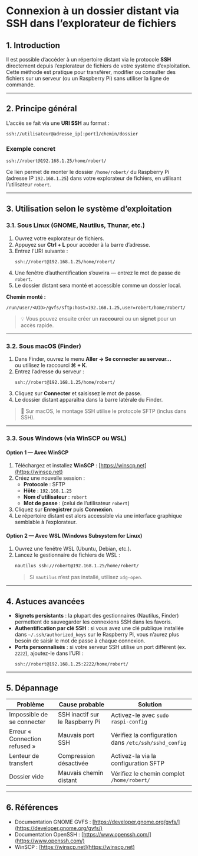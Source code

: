 # Connexion à un dossier distant via SSH dans l’explorateur de fichiers

## 1. Introduction

Il est possible d’accéder à un répertoire distant via le protocole **SSH** directement depuis l’explorateur de fichiers de votre système d’exploitation.  
Cette méthode est pratique pour transférer, modifier ou consulter des fichiers sur un serveur (ou un Raspberry Pi) sans utiliser la ligne de commande.

---

## 2. Principe général

L’accès se fait via une **URI SSH** au format :

```
ssh://utilisateur@adresse_ip[:port]/chemin/dossier
```

### Exemple concret

```
ssh://robert@192.168.1.25/home/robert/
```

Ce lien permet de monter le dossier `/home/robert/` du Raspberry Pi (adresse IP `192.168.1.25`) dans votre explorateur de fichiers, en utilisant l’utilisateur `robert`.

---

## 3. Utilisation selon le système d’exploitation

### 3.1. Sous Linux (GNOME, Nautilus, Thunar, etc.)

1. Ouvrez votre explorateur de fichiers.  
2. Appuyez sur **Ctrl + L** pour accéder à la barre d’adresse.  
3. Entrez l’URI suivante :  
   ```
   ssh://robert@192.168.1.25/home/robert/
   ```
4. Une fenêtre d’authentification s’ouvrira — entrez le mot de passe de `robert`.  
5. Le dossier distant sera monté et accessible comme un dossier local.  

**Chemin monté :**
```
/run/user/<UID>/gvfs/sftp:host=192.168.1.25,user=robert/home/robert/
```

> 💡 Vous pouvez ensuite créer un **raccourci** ou un **signet** pour un accès rapide.

---

### 3.2. Sous macOS (Finder)

1. Dans Finder, ouvrez le menu **Aller → Se connecter au serveur...**  
   ou utilisez le raccourci **⌘ + K**.  
2. Entrez l’adresse du serveur :  
   ```
   ssh://robert@192.168.1.25/home/robert/
   ```
3. Cliquez sur **Connecter** et saisissez le mot de passe.  
4. Le dossier distant apparaîtra dans la barre latérale du Finder.

> 🍏 Sur macOS, le montage SSH utilise le protocole SFTP (inclus dans SSH).

---

### 3.3. Sous Windows (via WinSCP ou WSL)

#### Option 1 — Avec WinSCP
1. Téléchargez et installez **WinSCP** : [https://winscp.net](https://winscp.net)  
2. Créez une nouvelle session :  
   - **Protocole** : SFTP  
   - **Hôte** : `192.168.1.25`  
   - **Nom d’utilisateur** : `robert`  
   - **Mot de passe** : (celui de l’utilisateur `robert`)  
3. Cliquez sur **Enregistrer** puis **Connexion**.  
4. Le répertoire distant est alors accessible via une interface graphique semblable à l’explorateur.

#### Option 2 — Avec WSL (Windows Subsystem for Linux)
1. Ouvrez une fenêtre WSL (Ubuntu, Debian, etc.).  
2. Lancez le gestionnaire de fichiers de WSL :  
   ```bash
   nautilus ssh://robert@192.168.1.25/home/robert/
   ```
   > Si `nautilus` n’est pas installé, utilisez `xdg-open`.

---

## 4. Astuces avancées

- **Signets persistants** : la plupart des gestionnaires (Nautilus, Finder) permettent de sauvegarder les connexions SSH dans les favoris.  
- **Authentification par clé SSH** : si vous avez une clé publique installée dans `~/.ssh/authorized_keys` sur le Raspberry Pi, vous n’aurez plus besoin de saisir le mot de passe à chaque connexion.  
- **Ports personnalisés** : si votre serveur SSH utilise un port différent (ex. `2222`), ajoutez-le dans l’URI :  
  ```
  ssh://robert@192.168.1.25:2222/home/robert/
  ```

---

## 5. Dépannage

| Problème | Cause probable | Solution |
|-----------|----------------|-----------|
| Impossible de se connecter | SSH inactif sur le Raspberry Pi | Activez-le avec `sudo raspi-config` |
| Erreur « Connection refused » | Mauvais port SSH | Vérifiez la configuration dans `/etc/ssh/sshd_config` |
| Lenteur de transfert | Compression désactivée | Activez-la via la configuration SFTP |
| Dossier vide | Mauvais chemin distant | Vérifiez le chemin complet `/home/robert/` |

---

## 6. Références

- Documentation GNOME GVFS : [https://developer.gnome.org/gvfs/](https://developer.gnome.org/gvfs/)  
- Documentation OpenSSH : [https://www.openssh.com/](https://www.openssh.com/)  
- WinSCP : [https://winscp.net](https://winscp.net)  
